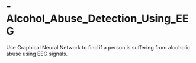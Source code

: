 # -Alcohol_Abuse_Detection_Using_EEG
Use Graphical Neural Network to find if a person is suffering from alcoholic abuse using EEG signals.
